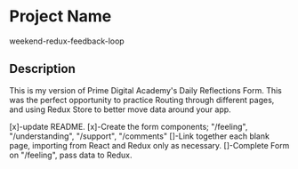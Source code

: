 # Project Name
weekend-redux-feedback-loop

## Description

This is my version of Prime Digital Academy's Daily Reflections Form.  This was the perfect opportunity to practice Routing through different pages, and using Redux Store to better move data around your app.

[x]-update README.
[x]-Create the form components; "/feeling", "/understanding", "/support",          "/comments"
[]-Link together each blank page, importing from React and Redux only as necessary.
[]-Complete Form on "/feeling", pass data to Redux.
